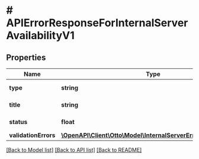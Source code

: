# # APIErrorResponseForInternalServerAvailabilityV1

## Properties

Name | Type | Description | Notes
------------ | ------------- | ------------- | -------------
**type** | **string** | url of the request |
**title** | **string** | type of error |
**status** | **float** | status code of response |
**validationErrors** | [**\OpenAPI\Client\Otto\Model\InternalServerErrorAvailabilityV1[]**](InternalServerErrorAvailabilityV1.md) |  |

[[Back to Model list]](../../README.md#models) [[Back to API list]](../../README.md#endpoints) [[Back to README]](../../README.md)
